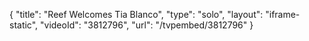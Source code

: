 {
    "title": "Reef Welcomes Tia Blanco",
    "type": "solo",
    "layout": "iframe-static",
    "videoId": "3812796",
    "url": "\/tvpembed\/3812796"
}